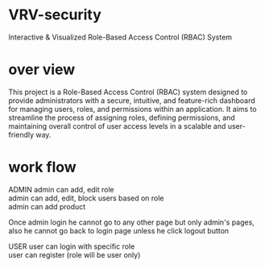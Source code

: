 ﻿# VRV-security

Interactive & Visualized Role-Based Access Control (RBAC) System

# over view


This project is a Role-Based Access Control (RBAC) system designed to provide administrators with a secure, intuitive, and feature-rich dashboard for managing users, roles, and permissions within an application. It aims to streamline the process of assigning roles, defining permissions, and maintaining overall control of user access levels in a scalable and user-friendly way.

# work flow
ADMIN 
admin can add, edit role  
admin can add, edit, block users based on role  
admin can add product  


Once admin login he cannot go to any other page but only admin's pages, also he cannot go back to login page unless he click logout button

USER 
user can login with specific role  
user can register (role will be user only)  




